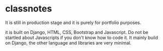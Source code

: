 # classnotes

It is still in production stage and it is purely for portfolio purposes.

it is built on Django, HTML, CSS, Bootstrap and Javascript. 
Do not be startled about Javascripts if you don't know how to code it. 
It mainly build on Django, the other language and libraries are very minimal.
